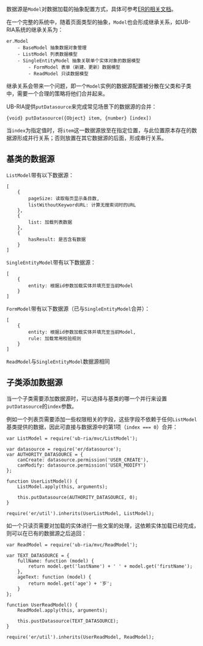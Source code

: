 数据源是`Model`对数据加载的抽象配置方式，具体可参考[ER的相关文档](http://doc.ecomfe.com/er/stable/#!/api/Model-property-datasource)。

在一个完整的系统中，随着页面类型的抽象，`Model`也会形成继承关系，如UB-RIA系统的继承关系为：

    er.Model
        - BaseModel 抽象数据对象管理
        - ListModel 列表数据模型
        - SingleEntityModel 抽象关联单个实体对象的数据模型
            - FormModel 表单（新建、更新）数据模型
            - ReadModel 只读数据模型

继承关系会带来一个问题，即一个`Model`实例的数据源配置被分散在父类和子类中，需要一个合理的策略将他们合并起来。

UB-RIA提供`putDatasource`来完成常见场景下的数据源的合并：

    {void} putDatasource({Object} item, {number} [index])

当`index`为指定值时，将`item`这一数据源放至在指定位置，与此位置原本存在的数据源形成并行关系；否则放置在其它数据源的后面，形成串行关系。

## 基类的数据源

`ListModel`带有以下数据源：

    [
        {
            pageSize: 读取每页显示条目数,
            listWithoutKeywordURL: 计算无搜索词时的URL
        },
        {
            list: 加载列表数据
        },
        {
            hasResult: 是否含有数据
        }
    ]

`SingleEntityModel`带有以下数据源：

    [
        {
            entity: 根据id参数加载实体并填充至当前Model
        }
    ]

`FormModel`带有以下数据源（已与`SingleEntityModel`合并）：

    [
        {
            entity: 根据id参数加载实体并填充至当前Model,
            rule: 加载常用校验规则
        }
    ]

`ReadModel`与`SingleEntityModel`数据源相同

## 子类添加数据源

当一个子类需要添加数据源时，可以选择与基类的哪一个并行来设置`putDatasource`的`index`参数。

例如一个列表页需要添加一些权限相关的字段，这些字段不依赖于任何`ListModel`基类提供的数据，因此可直接与数据源中的第1项（`index === 0`）合并：

    var ListModel = require('ub-ria/mvc/ListModel');

    var datasource = require('er/datasource');
    var AUTHORITY_DATASOURCE = {
        canCreate: datasource.permission('USER_CREATE'),
        canModify: datasource.permission('USER_MODIFY')
    };

    function UserListModel() {
        ListModel.apply(this, arguments);

        this.putDatasource(AUTHORITY_DATASOURCE, 0);
    }

    require('er/util').inherits(UserListModel, ListModel);

如一个只读页需要对加载的实体进行一些文案的处理，这依赖实体加载已经完成，则可以在已有的数据源之后追回：

    var ReadModel = require('ub-ria/mvc/ReadModel');

    var TEXT_DATASOURCE = {
        fullName: function (model) {
            return model.get('lastName') + ' ' + model.get('firstName');
        },
        ageText: function (model) {
            return model.get('age') + '岁';
        }
    };

    function UserReadModel() {
        ReadModel.apply(this, arguments);

        this.pustDatasource(TEXT_DATASOURCE);
    }

    require('er/util').inherits(UserReadModel, ReadModel);